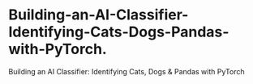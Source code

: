 # Building-an-AI-Classifier-Identifying-Cats-Dogs-Pandas-with-PyTorch.
Building an AI Classifier: Identifying Cats, Dogs &amp; Pandas with PyTorch
